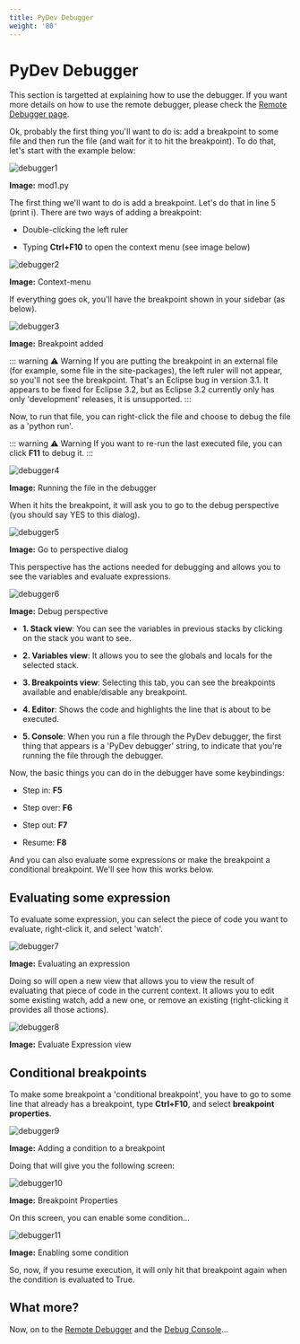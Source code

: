 ```yaml
---
title: PyDev Debugger
weight: '80'
---
```


# PyDev Debugger

This section is targetted at explaining how to use the debugger. If you want more details on how to use the remote debugger, please check the [Remote Debugger page](#undefined).

Ok, probably the first thing you'll want to do is: add a breakpoint to some file and then run the file (and wait for it to hit the breakpoint). To do that, let's start with the example below:

![debugger1](./debugger1.png)

**Image:** mod1.py

The first thing we'll want to do is add a breakpoint. Let's do that in line 5 (print i). There are two ways of adding a breakpoint:

* Double-clicking the left ruler

* Typing **Ctrl+F10** to open the context menu (see image below)

![debugger2](./debugger2.png)

**Image:** Context-menu

If everything goes ok, you'll have the breakpoint shown in your sidebar (as below).

![debugger3](./debugger3.png)

**Image:** Breakpoint added

::: warning ⚠️ Warning
If you are putting the breakpoint in an external file (for example, some file in the site-packages), the left ruler will not appear, so you'll not see the breakpoint. That's an Eclipse bug in version 3.1. It appears to be fixed for Eclipse 3.2, but as Eclipse 3.2 currently only has only 'development' releases, it is unsupported.
:::

Now, to run that file, you can right-click the file and choose to debug the file as a 'python run'.

::: warning ⚠️ Warning
If you want to re-run the last executed file, you can click **F11** to debug it.
:::

![debugger4](./debugger4.png)

**Image:** Running the file in the debugger

When it hits the breakpoint, it will ask you to go to the debug perspective (you should say YES to this dialog).

![debugger5](./debugger5.png)

**Image:** Go to perspective dialog

This perspective has the actions needed for debugging and allows you to see the variables and evaluate expressions.

![debugger6](./debugger6.png)

**Image:** Debug perspective

* **1\. Stack view**: You can see the variables in previous stacks by clicking on the stack you want to see.

* **2\. Variables view**: It allows you to see the globals and locals for the selected stack.

* **3\. Breakpoints view**: Selecting this tab, you can see the breakpoints available and enable/disable any breakpoint.

* **4\. Editor**: Shows the code and highlights the line that is about to be executed.

* **5\. Console**: When you run a file through the PyDev debugger, the first thing that appears is a 'PyDev debugger' string, to indicate that you're running the file through the debugger.

Now, the basic things you can do in the debugger have some keybindings:

* Step in: **F5**

* Step over: **F6**

* Step out: **F7**

* Resume: **F8**

And you can also evaluate some expressions or make the breakpoint a conditional breakpoint. We'll see how this works below.

## Evaluating some expression

To evaluate some expression, you can select the piece of code you want to evaluate, right-click it, and select 'watch'.

![debugger7](./debugger7.png)

**Image:** Evaluating an expression

Doing so will open a new view that allows you to view the result of evaluating that piece of code in the current context. It allows you to edit some existing watch, add a new one, or remove an existing (right-clicking it provides all those actions).

![debugger8](./debugger8.png)

**Image:** Evaluate Expression view

## Conditional breakpoints

To make some breakpoint a 'conditional breakpoint', you have to go to some line that already has a breakpoint, type **Ctrl+F10**, and select **breakpoint properties**.

![debugger9](./debugger9.png)

**Image:** Adding a condition to a breakpoint

Doing that will give you the following screen:

![debugger10](./debugger10.png)

**Image:** Breakpoint Properties

On this screen, you can enable some condition...

![debugger11](./debugger11.png)

**Image:** Enabling some condition

So, now, if you resume execution, it will only hit that breakpoint again when the condition is evaluated to True.

## What more?

Now, on to the [Remote Debugger](#undefined) and the [Debug Console](#undefined)...
